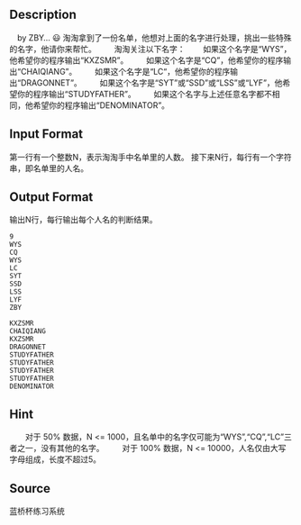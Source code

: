 ## Description

　by ZBY… 😃 淘淘拿到了一份名单，他想对上面的名字进行处理，挑出一些特殊的名字，他请你来帮忙。
　　淘淘关注以下名字：
　　如果这个名字是“WYS”，他希望你的程序输出“KXZSMR”。
　　如果这个名字是“CQ”，他希望你的程序输出“CHAIQIANG”。
　　如果这个名字是“LC“，他希望你的程序输出“DRAGONNET”。
　　如果这个名字是“SYT”或“SSD”或“LSS”或“LYF”，他希望你的程序输出“STUDYFATHER”。
　　如果这个名字与上述任意名字都不相同，他希望你的程序输出“DENOMINATOR”。

## Input Format

第一行有一个整数N，表示淘淘手中名单里的人数。
接下来N行，每行有一个字符串，即名单里的人名。

## Output Format

输出N行，每行输出每个人名的判断结果。

```input1
9
WYS
CQ
WYS
LC
SYT
SSD
LSS
LYF
ZBY
```
```output1
KXZSMR
CHAIQIANG
KXZSMR
DRAGONNET
STUDYFATHER
STUDYFATHER
STUDYFATHER
STUDYFATHER
DENOMINATOR
```
## Hint

　　对于 50% 数据，N <= 1000，且名单中的名字仅可能为“WYS”,“CQ”,“LC”三者之一，没有其他的名字。
　　对于 100% 数据，N <= 10000，人名仅由大写字母组成，长度不超过5。

## Source

蓝桥杯练习系统
